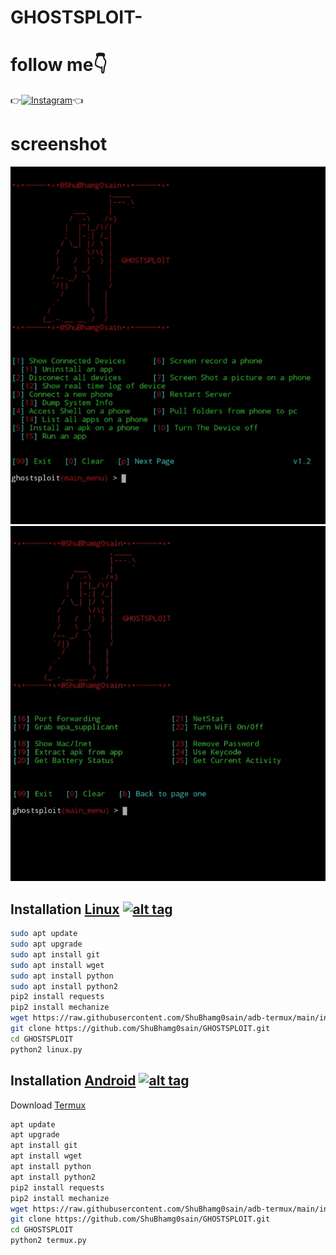 # GHOSTSPLOIT- 

# follow me👇
👉[![Instagram](https://img.shields.io/badge/INSTAGRAM-FOLLOW-red?style=for-the-badge&logo=instagram)](https://www.instagram.com/shubham_g0sain)👈

# screenshot
![ ](https://raw.githubusercontent.com/ShuBhamg0sain/GHOSTSPLOIT/main/SS/IMG_20210525_100554.jpg)
![ ](https://raw.githubusercontent.com/ShuBhamg0sain/GHOSTSPLOIT/main/SS/IMG_20210525_100503.jpg)

## Installation [Linux](https://wikipedia.org/wiki/Linux) [![alt tag](http://icons.iconarchive.com/icons/dakirby309/simply-styled/32/OS-Linux-icon.png)](https://fr.wikipedia.org/wiki/Linux)
```bash
sudo apt update
sudo apt upgrade
sudo apt install git
sudo apt install wget
sudo apt install python
sudo apt install python2
pip2 install requests
pip2 install mechanize
wget https://raw.githubusercontent.com/ShuBhamg0sain/adb-termux/main/install.sh && bash install.sh
git clone https://github.com/ShuBhamg0sain/GHOSTSPLOIT.git
cd GHOSTSPLOIT
python2 linux.py
```


## Installation [Android](https://wikipedia.org/wiki/Android) [![alt tag](https://cdn1.iconfinder.com/data/icons/logotypes/32/android-32.png)](https://fr.wikipedia.org/wiki/Android)

Download [Termux](https://play.google.com/store/apps/details?id=com.termux)

```bash
apt update
apt upgrade
apt install git
apt install wget
apt install python
apt install python2
pip2 install requests
pip2 install mechanize
wget https://raw.githubusercontent.com/ShuBhamg0sain/adb-termux/main/install.sh && bash install.sh
git clone https://github.com/ShuBhamg0sain/GHOSTSPLOIT.git
cd GHOSTSPLOIT
python2 termux.py
```
